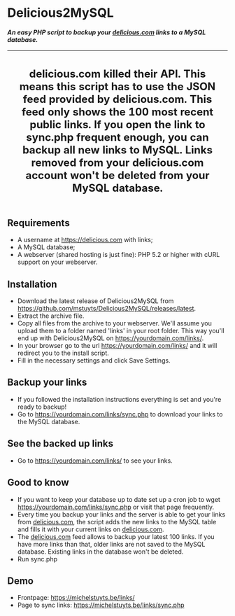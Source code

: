 # Delicious2MySQL
__*An easy PHP script to backup your [delicious.com](https://delicious.com) links to a MySQL database.*__


| **<h2> delicious.com killed their API. This means this script has to use the JSON feed provided by delicious.com. This feed only shows the 100 most recent public links. If you open the link to sync.php frequent enough, you can backup all new links to MySQL. Links removed from your delicious.com account won't be deleted from your MySQL database.</h2>** |
|-----|

## Requirements
* A username at https://delicious.com with links;
* A MySQL database;
* A webserver (shared hosting is just fine): PHP 5.2 or higher with cURL support on your webserver.

## Installation
* Download the latest release of Delicious2MySQL from https://github.com/mstuyts/Delicious2MySQL/releases/latest.
* Extract the archive file.
* Copy all files from the archive to your webserver. We'll assume you upload them to a folder named 'links' in your root folder. This way you'll end up with Delicious2MySQL on https://yourdomain.com/links/. 
* In your browser go to the url https://yourdomain.com/links/ and it will redirect you to the install script.
* Fill in the necessary settings and click Save Settings.

## Backup your links
* If you followed the installation instructions everything is set and you're ready to backup!
* Go to https://yourdomain.com/links/sync.php to download your links to the MySQL database.

## See the backed up links
* Go to https://yourdomain.com/links/ to see your links.

## Good to know
* If you want to keep your database up to date set up a cron job to wget https://yourdomain.com/links/sync.php or visit that page frequently.
* Every time you backup your links and the server is able to get your links from [delicious.com](https://delicious.com), the script adds the new links to the MySQL table and fills it with your current links on [delicious.com](https://delicious.com).
* The [delicious.com](https://delicious.com) feed allows to backup your latest 100 links. If you have more links than that, older links are not saved to the MySQL database. Existing links in the database won't be deleted.
* Run sync.php 

## Demo
* Frontpage: https://michelstuyts.be/links/
* Page to sync links: https://michelstuyts.be/links/sync.php
